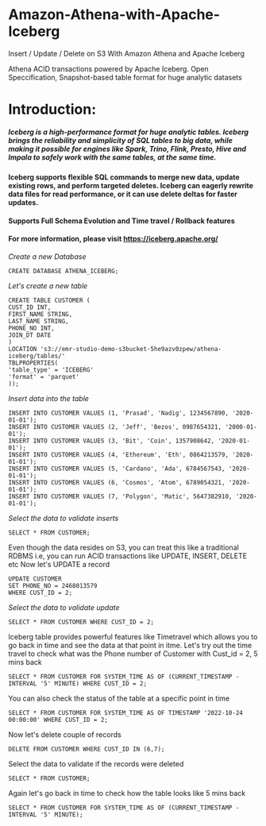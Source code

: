 # Amazon-Athena-with-Apache-Iceberg
Insert / Update / Delete on S3 With Amazon Athena and Apache Iceberg

Athena ACID transactions powered by Apache Iceberg. Open Speccification, Snapshot-based table format for huge analytic datasets


# Introduction:
##### Iceberg is a high-performance format for huge analytic tables. Iceberg brings the reliability and simplicity of SQL tables to big data, while making it possible for engines like Spark, Trino, Flink, Presto, Hive and Impala to safely work with the same tables, at the same time. 
#### Iceberg supports flexible SQL commands to merge new data, update existing rows, and perform targeted deletes. Iceberg can eagerly rewrite data files for read performance, or it can use delete deltas for faster updates.
#### Supports Full Schema Evolution and Time travel / Rollback features 
#### For more information, please visit https://iceberg.apache.org/

*Create a new Database*

    CREATE DATABASE ATHENA_ICEBERG;

*Let's create a new table*

    CREATE TABLE CUSTOMER (
    CUST_ID INT,
    FIRST_NAME STRING,
    LAST_NAME STRING,
    PHONE_NO INT,
    JOIN_DT DATE
    )
    LOCATION 's3://emr-studio-demo-s3bucket-5he9azv0zpew/athena-iceberg/tables/'
    TBLPROPERTIES(
    'table_type' = 'ICEBERG'
    'format' = 'parquet'
    ));

*Insert data into the table*
    
    INSERT INTO CUSTOMER VALUES (1, 'Prasad', 'Nadig', 1234567890, '2020-01-01');
    INSERT INTO CUSTOMER VALUES (2, 'Jeff', 'Bezos', 0987654321, '2000-01-01');
    INSERT INTO CUSTOMER VALUES (3, 'Bit', 'Coin', 1357908642, '2020-01-01');
    INSERT INTO CUSTOMER VALUES (4, 'Ethereum', 'Eth', 0864213579, '2020-01-01');
    INSERT INTO CUSTOMER VALUES (5, 'Cardano', 'Ada', 6784567543, '2020-01-01');
    INSERT INTO CUSTOMER VALUES (6, 'Cosmos', 'Atom', 6789054321, '2020-01-01');
    INSERT INTO CUSTOMER VALUES (7, 'Polygon', 'Matic', 5647382910, '2020-01-01');

*Select the data to validate inserts*
    
    SELECT * FROM CUSTOMER;

Even though the data resides on S3, you can treat this like a traditional RDBMS i.e, you can run ACID transactions like UPDATE, INSERT, DELETE etc
Now let's UPDATE a record
    
    UPDATE CUSTOMER
    SET PHONE_NO = 2468013579
    WHERE CUST_ID = 2;

*Select the data to validate update*
    
    SELECT * FROM CUSTOMER WHERE CUST_ID = 2;

Iceberg table provides powerful features like Timetravel which allows you to go back in time and see the data at that point in itme.
Let's try out the time travel to check what was the Phone number of Customer with Cust_id = 2, 5 mins back <br>
    
    SELECT * FROM CUSTOMER FOR SYSTEM_TIME AS OF (CURRENT_TIMESTAMP - INTERVAL '5' MINUTE) WHERE CUST_ID = 2;


You can also check the status of the table at a specific point in time

    SELECT * FROM CUSTOMER FOR SYSTEM_TIME AS OF TIMESTAMP '2022-10-24 00:00:00' WHERE CUST_ID = 2;

Now let's delete couple of records

    DELETE FROM CUSTOMER WHERE CUST_ID IN (6,7);

Select the data to validate if the records were deleted

    SELECT * FROM CUSTOMER;

Again let's go back in time to check how the table looks like 5 mins back

    SELECT * FROM CUSTOMER FOR SYSTEM_TIME AS OF (CURRENT_TIMESTAMP - INTERVAL '5' MINUTE);

